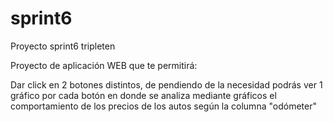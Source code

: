 # sprint6
Proyecto sprint6 tripleten

Proyecto de aplicación WEB que te permitirá:

Dar click en 2 botones distintos, de pendiendo de la necesidad podrás ver 1 gráfico por cada botón en donde se analiza mediante gráficos el comportamiento de los precios de los autos según la columna "odómeter"